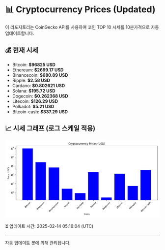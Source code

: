 
# 📊 Cryptocurrency Prices (Updated)

이 리포지토리는 CoinGecko API를 사용하여 코인 TOP 10 시세를 10분가격으로 자동 업데이트합니다.

## 💰 현재 시세
- Bitcoin: **$96825 USD**
- Ethereum: **$2699.17 USD**
- Binancecoin: **$680.89 USD**
- Ripple: **$2.58 USD**
- Cardano: **$0.802621 USD**
- Solana: **$195.72 USD**
- Dogecoin: **$0.262368 USD**
- Litecoin: **$126.29 USD**
- Polkadot: **$5.21 USD**
- Bitcoin-cash: **$337.29 USD**

## 📈 시세 그래프 (로그 스케일 적용)
![Crypto Prices](crypto_prices.png)

⏳ 업데이트 시간: 2025-02-14 05:16:04 (UTC)

---
자동 업데이트 봇에 의해 관리됩니다.
